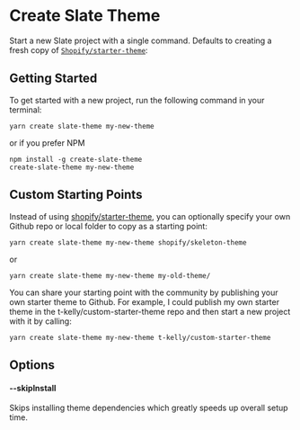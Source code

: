 # Create Slate Theme

Start a new Slate project with a single command. Defaults to creating a fresh copy of [`Shopify/starter-theme`](https://github.com/Shopify/starter-theme):

## Getting Started

To get started with a new project, run the following command in your terminal:

```
yarn create slate-theme my-new-theme
```

or if you prefer NPM

```
npm install -g create-slate-theme
create-slate-theme my-new-theme
```

## Custom Starting Points

Instead of using [shopify/starter-theme](https://github.com/Shopify/starter-theme), you can optionally specify your own Github repo or local folder to copy as a starting point:

```
yarn create slate-theme my-new-theme shopify/skeleton-theme
```

or

```
yarn create slate-theme my-new-theme my-old-theme/
```

You can share your starting point with the community by publishing your own starter theme to Github. For example, I could publish my own starter theme in the t-kelly/custom-starter-theme repo and then start a new project with it by calling:

```
yarn create slate-theme my-new-theme t-kelly/custom-starter-theme
```

## Options

#### --skipInstall

Skips installing theme dependencies which greatly speeds up overall setup time.
